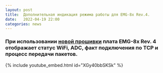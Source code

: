 ```yaml
---
layout: post
title:  Дополнительная индикация режима работы для EMG-8x Rev.4.
date:   2022-04-19 22:00
categories: news
---
```


### При использовании [новой прошивки](https://github.com/RF-Lab/emg_platform/blob/master/source/esp32/emg8x/main/app_main.c) плата EMG-8x Rev. 4 отображает статус WiFi, ADC, факт подключения по TCP и процесс передачи пакетов. 
{% include youtube_embed.html id="XGy40bbSKSk" %}

